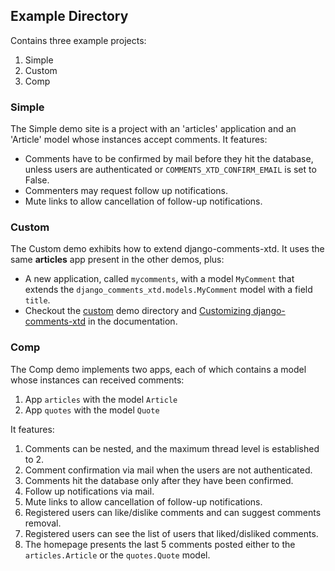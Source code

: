 ## Example Directory ##

Contains three example projects:

 1. Simple
 2. Custom
 3. Comp

### Simple ###

The Simple demo site is a project with an 'articles' application and an 'Article' model whose instances accept comments. It features: 

 * Comments have to be confirmed by mail before they hit the database, unless users are authenticated or `COMMENTS_XTD_CONFIRM_EMAIL` is set to False. 
 * Commenters may request follow up notifications.
 * Mute links to allow cancellation of follow-up notifications.


### Custom ###

The Custom demo exhibits how to extend django-comments-xtd. It uses the same **articles** app present in the other demos, plus:

 * A new application, called `mycomments`, with a model `MyComment` that extends the `django_comments_xtd.models.MyComment` model with a field `title`.
 * Checkout the [custom](https://github.com/danirus/django-comments-xtd/example/custom/) demo directory and [Customizing django-comments-xtd](http://django-comments-xtd.readthedocs.io/en/latest/extending.html) in the documentation.


### Comp ###

The Comp demo implements two apps, each of which contains a model whose instances can received comments:

 1. App `articles` with the model `Article`
 1. App `quotes` with the model `Quote`
    
It features:

 1. Comments can be nested, and the maximum thread level is established to 2.
 1. Comment confirmation via mail when the users are not authenticated.
 1. Comments hit the database only after they have been confirmed.
 1. Follow up notifications via mail.
 1. Mute links to allow cancellation of follow-up notifications.
 1. Registered users can like/dislike comments and can suggest comments removal.
 1. Registered users can see the list of users that liked/disliked comments.
 1. The homepage presents the last 5 comments posted either to the `articles.Article` or the `quotes.Quote` model.
